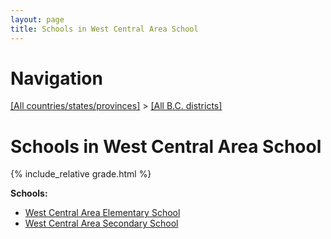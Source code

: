 ```yaml
---
layout: page
title: Schools in West Central Area School
---
```

# Navigation

[[All countries/states/provinces]](../..) > [[All B.C. districts]](..)

# Schools in West Central Area School

{% include_relative grade.html %}

**Schools:**

- [West Central Area Elementary School](West_Central_Area_Elementary_School.md)
- [West Central Area Secondary School](West_Central_Area_Secondary_School.md)
